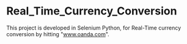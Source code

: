 # Real_Time_Currency_Conversion
This project is developed in Selenium Python, for Real-Time currency conversion by hitting "www.oanda.com".
